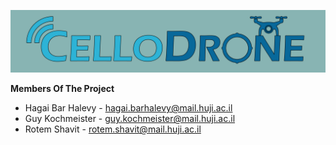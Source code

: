 ![Alt text](https://github.com/RotemShavit/CelloDrone/blob/master/gui_socket/Logo.jpg?raw=true "CelloDrone")



**Members Of The Project**
* Hagai Bar Halevy - hagai.barhalevy@mail.huji.ac.il
* Guy Kochmeister - guy.kochmeister@mail.huji.ac.il 
* Rotem Shavit - rotem.shavit@mail.huji.ac.il
